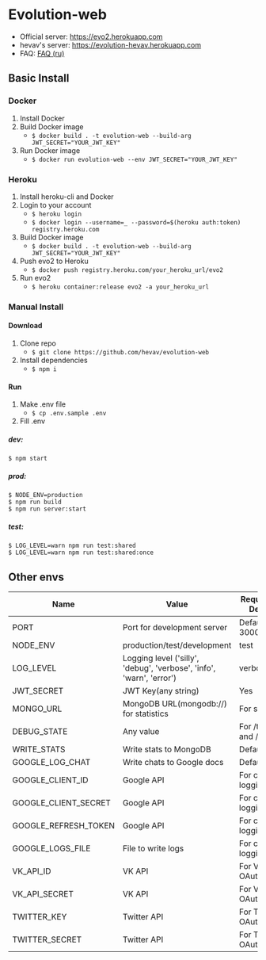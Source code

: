 # Evolution-web

- Official server: https://evo2.herokuapp.com
- hevav's server: https://evolution-hevav.herokuapp.com
- FAQ: [FAQ (ru)](faq-ru.md)


## Basic Install

### Docker
1. Install Docker
1. Build Docker image
    - ``$ docker build . -t evolution-web --build-arg JWT_SECRET="YOUR_JWT_KEY"``
1. Run Docker image
    - ``$ docker run evolution-web --env JWT_SECRET="YOUR_JWT_KEY"``
    
### Heroku
1. Install heroku-cli and Docker
1. Login to your account
    - ``$ heroku login``
    - ``$ docker login --username=_ --password=$(heroku auth:token) registry.heroku.com``
1. Build Docker image
    - ``$ docker build . -t evolution-web --build-arg JWT_SECRET="YOUR_JWT_KEY"``
1. Push evo2 to Heroku
    - ``$ docker push registry.heroku.com/your_heroku_url/evo2``
1. Run evo2
    - ``$ heroku container:release evo2 -a your_heroku_url`` 

### Manual Install

#### Download

1. Clone repo
    - ``$ git clone https://github.com/hevav/evolution-web``
1. Install dependencies
    - ``$ npm i``

#### Run

1. Make .env file
    - ```$ cp .env.sample .env```
1. Fill .env

##### dev:

```
$ npm start
```

##### prod:

```
$ NODE_ENV=production
$ npm run build
$ npm run server:start
```

##### test:

```
$ LOG_LEVEL=warn npm run test:shared
$ LOG_LEVEL=warn npm run test:shared:once
```
## Other envs

Name | Value | Required or Default
--- | --- | ---
PORT | Port for development server | Default 3000
NODE_ENV | production\/test\/development | test
LOG_LEVEL | Logging level ('silly', 'debug', 'verbose', 'info', 'warn', 'error') | verbose
JWT_SECRET | JWT Key(any string) | Yes
MONGO_URL | MongoDB URL(mongodb:\/\/) for statistics | For statistics
DEBUG_STATE | Any value | For \/timeout and \/stats
WRITE_STATS | Write stats to MongoDB | Default true
GOOGLE_LOG_CHAT | Write chats to Google docs | Default false
GOOGLE_CLIENT_ID | Google API | For chat logging
GOOGLE_CLIENT_SECRET | Google API | For chat logging
GOOGLE_REFRESH_TOKEN | Google API | For chat logging
GOOGLE_LOGS_FILE | File to write logs | For chat logging
VK_API_ID | VK API | For VK OAuth
VK_API_SECRET | VK API | For VK OAuth
TWITTER_KEY | Twitter API | For Twitter OAuth(soon)
TWITTER_SECRET | Twitter API | For Twitter OAuth(soon)
